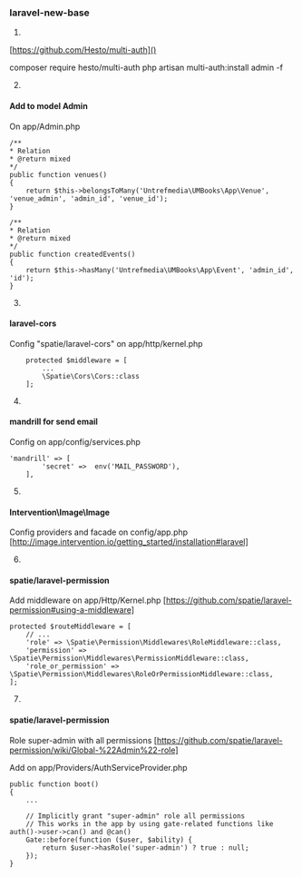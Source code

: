 ### laravel-new-base

1.

[https://github.com/Hesto/multi-auth]()

composer require hesto/multi-auth
php artisan multi-auth:install admin -f

2.
#### Add to model Admin
On app/Admin.php
```
/**
* Relation
* @return mixed
*/
public function venues()
{
    return $this->belongsToMany('Untrefmedia\UMBooks\App\Venue', 'venue_admin', 'admin_id', 'venue_id');
}

/**
* Relation
* @return mixed
*/
public function createdEvents()
{
    return $this->hasMany('Untrefmedia\UMBooks\App\Event', 'admin_id', 'id');
}
```

3.
#### laravel-cors
Config "spatie/laravel-cors" on app/http/kernel.php
```
    protected $middleware = [
        ...
        \Spatie\Cors\Cors::class
    ];
```

4.
#### mandrill for send email
Config on app/config/services.php
```
'mandrill' => [
        'secret' =>  env('MAIL_PASSWORD'),
    ],
```

5.
#### Intervention\Image\Image
Config providers and facade on config/app.php
[http://image.intervention.io/getting_started/installation#laravel]

6.
#### spatie/laravel-permission
Add middleware on app/Http/Kernel.php
[https://github.com/spatie/laravel-permission#using-a-middleware]
```
protected $routeMiddleware = [
    // ...
    'role' => \Spatie\Permission\Middlewares\RoleMiddleware::class,
    'permission' => \Spatie\Permission\Middlewares\PermissionMiddleware::class,
    'role_or_permission' => \Spatie\Permission\Middlewares\RoleOrPermissionMiddleware::class,
];
```

7.
#### spatie/laravel-permission
Role super-admin with all permissions
[https://github.com/spatie/laravel-permission/wiki/Global-%22Admin%22-role]

Add on app/Providers/AuthServiceProvider.php
```
public function boot()
{
    ...
    
    // Implicitly grant "super-admin" role all permissions
    // This works in the app by using gate-related functions like auth()->user->can() and @can()
    Gate::before(function ($user, $ability) {
        return $user->hasRole('super-admin') ? true : null;
    });
}
```